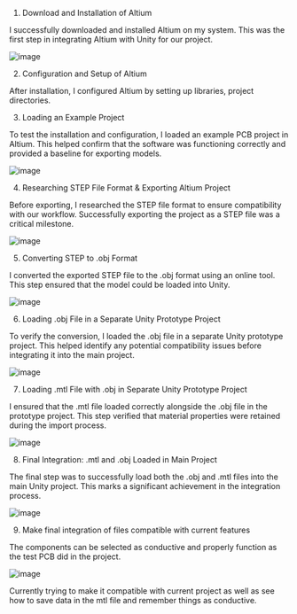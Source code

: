 1. Download and Installation of Altium

I successfully downloaded and installed Altium on my system. This was the first step in integrating Altium with Unity for our project.

![image](https://github.com/user-attachments/assets/90fcc915-b258-4815-908d-954fa0f9590c)

2. Configuration and Setup of Altium

After installation, I configured Altium by setting up libraries, project directories.

3. Loading an Example Project

To test the installation and configuration, I loaded an example PCB project in Altium. This helped confirm that the software was functioning correctly and provided a baseline for exporting models.

![image](https://github.com/user-attachments/assets/9da5566a-c066-4033-9f40-75f6e320a81d)

4. Researching STEP File Format & Exporting Altium Project

Before exporting, I researched the STEP file format to ensure compatibility with our workflow. Successfully exporting the project as a STEP file was a critical milestone.

![image](https://github.com/user-attachments/assets/fd9c93df-9e63-4554-aed1-88af696f5689)

5. Converting STEP to .obj Format

I converted the exported STEP file to the .obj format using an online tool. This step ensured that the model could be loaded into Unity.

![image](https://github.com/user-attachments/assets/e2cb77b1-8ee4-4410-938f-0c14c0abb3ff)

6. Loading .obj File in a Separate Unity Prototype Project

To verify the conversion, I loaded the .obj file in a separate Unity prototype project. This helped identify any potential compatibility issues before integrating it into the main project.

![image](https://github.com/user-attachments/assets/2fce52bf-7fc4-4e27-87b8-76308548fce3)

7. Loading .mtl File with .obj in Separate Unity Prototype Project

I ensured that the .mtl file loaded correctly alongside the .obj file in the prototype project. This step verified that material properties were retained during the import process.

![image](https://github.com/user-attachments/assets/8f1fbcc3-47ae-443b-a55c-ed69887de80d)

8. Final Integration: .mtl and .obj Loaded in Main Project

The final step was to successfully load both the .obj and .mtl files into the main Unity project. This marks a significant achievement in the integration process.

![image](https://github.com/user-attachments/assets/b5828e2f-9805-4dfe-ab0a-5fb45fa1b348)

9. Make final integration of files compatible with current features

The components can be selected as conductive and properly function as the test PCB did in the project.

![image](https://github.com/user-attachments/assets/118490e8-616a-43c2-934e-87411c69615d)


Currently trying to make it compatible with current project as well as see how to save data in the mtl file and remember things as conductive.
